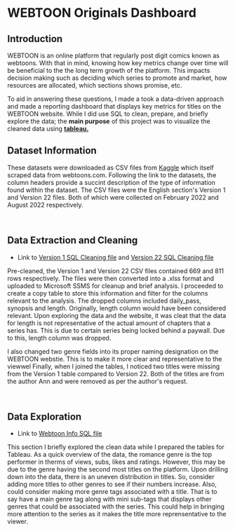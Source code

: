 # WEBTOON Originals Dashboard


## Introduction

WEBTOON is an online platform that regularly post digit comics known as webtoons. With that in mind, knowing how key metrics change over time will be beneficial
to the the long term growth of the platform. This impacts decision making such as deciding which series to promote and market, how resources are allocated, 
which sections shows promise, etc. 

To aid in answering these questions, I made a took a data-driven approach and made a reporting dashboard that displays key metrics for titles on the 
WEBTOON website. While I did  use SQL to clean, prepare, and briefly explore the data; the **main purpose** of this project was to visualize the
cleaned data using **[tableau.](https://public.tableau.com/app/profile/awestruck/viz/webt/WebtoonDashboard)**
<br />

## Dataset Information

These datasets were downloaded as CSV files from [Kaggle](https://www.kaggle.com/datasets/iridazzle/webtoon-originals-datasets) which itself scraped data from webtoons.com. Following the link to the datasets, the column headers provide a succint description of the type of information found within the dataset.
The CSV files were the English section's Version 1 and Version 22 files. Both of which were collected on February 2022 and August 2022 respectively.

<br />

## Data Extraction and Cleaning

- Link to [Version 1 SQL Cleaning file](https://github.com/awe-struck/WEBTOON_info/blob/main/Data_Cleaning/WebtoonV1_en.sql) and [Version 22 SQL Cleaning file](https://github.com/awe-struck/WEBTOON_info/blob/main/Data_Cleaning/WebtoonV22_en.sql)

Pre-cleaned, the Version 1 and Version 22 CSV files contained 669 and 811 rows respectively. The files were then converted into a .xlss format and uploaded to Microsoft SSMS for cleanup and brief analysis. I proceeded to create a copy table to store this information and filter for the columns relevant to the analysis. 
The dropped columns included daily_pass, synopsis and length. Originally, length column would have been considered relevant. Upon exploring the data and the website,  it was cleat that the data for
length is not representative of the actual amount of chapters that a series has. This is due to certain series being locked behind a paywall. Due to this, length
column was dropped.

I also changed two genre fields into its proper naming designation on  the WEBTOON webstie. This is to make it more clear and representative to the viewwel
Finally, when I joined the tables, I noticed two titles were missing from the Version 1 table compared to Version 22. Both of the titles are from the author Ann and 
were removed as per the author's request.

<br />

## Data Exploration

- Link to [Webtoon Info SQL file](https://github.com/awe-struck/WEBTOON_info/blob/main/Data_Exploration)

This section I briefly explored the clean data while I prepared the tables for Tableau. As a quick overview of the data, the romance genre is the top performer 
in therms of views, subs, likes and ratings. However, this may be due to the genre having the second most titles on the platform. Upon drilling down into the data,
there is an uneven distribution in titles. So, consider adding more titles to other genres to see if their numbers increase. Also, could consider making more
genre tags associated with a title. That is to say have a main genre tag along with mini sub-tags that displays other genres that could be associated with the series.
This could help in bringing more attention to the series as it makes the title more reprensentative to the viewer. 
